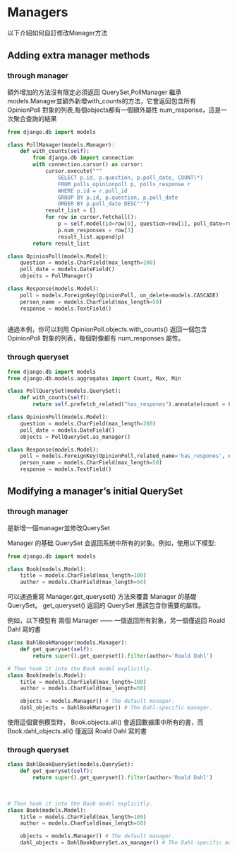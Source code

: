 # Managers

以下介紹如何自訂修改Manager方法</br>



## Adding extra manager methods

### through manager

額外增加的方法沒有限定必須返回 QuerySet,PollManager 繼承models.Manager並額外新增with_counts的方法，它會返回包含所有 OpinionPoll 對象的列表,每個objects都有一個額外屬性 num_response，這是一次聚合查詢的結果

```python
from django.db import models

class PollManager(models.Manager):
    def with_counts(self):
        from django.db import connection
        with connection.cursor() as cursor:
            cursor.execute("""
                SELECT p.id, p.question, p.poll_date, COUNT(*)
                FROM polls_opinionpoll p, polls_response r
                WHERE p.id = r.poll_id
                GROUP BY p.id, p.question, p.poll_date
                ORDER BY p.poll_date DESC""")
            result_list = []
            for row in cursor.fetchall():
                p = self.model(id=row[0], question=row[1], poll_date=row[2])
                p.num_responses = row[3]
                result_list.append(p)
        return result_list

class OpinionPoll(models.Model):
    question = models.CharField(max_length=200)
    poll_date = models.DateField()
    objects = PollManager()

class Response(models.Model):
    poll = models.ForeignKey(OpinionPoll, on_delete=models.CASCADE)
    person_name = models.CharField(max_length=50)
    response = models.TextField()
    
```
通過本例，你可以利用 OpinionPoll.objects.with_counts() 返回一個包含 OpinionPoll 對象的列表，每個對像都有 num_responses 屬性。

### through queryset

```python
from django.db import models
from django.db.models.aggregates import Count, Max, Min

class PollQuerySet(models.QuerySet):
    def with_counts(self):        
        return self.prefetch_related("has_respones").annotate(count = Count('has_respones'),)

class OpinionPoll(models.Model):
    question = models.CharField(max_length=200)
    poll_date = models.DateField()  
    objects = PollQuerySet.as_manager()

class Response(models.Model):
    poll = models.ForeignKey(OpinionPoll,related_name='has_respones', on_delete=models.CASCADE)
    person_name = models.CharField(max_length=50)
    response = models.TextField()    
```



## Modifying a manager’s initial QuerySet

### through manager
是新增一個manager並修改QuerySet

Manager 的基础 QuerySet 会返回系统中所有的对象。例如，使用以下模型:

```python
from django.db import models

class Book(models.Model):
    title = models.CharField(max_length=100)
    author = models.CharField(max_length=50)
```  
    

可以通過重寫 Manager.get_queryset() 方法來覆蓋 Manager 的基礎 QuerySet。 get_queryset() 返回的 QuerySet 應該包含你需要的屬性。<br>

例如，以下模型有 兩個 Manager —— 一個返回所有對象，另一個僅返回 Roald Dahl 寫的書<br>


```python
class DahlBookManager(models.Manager):
    def get_queryset(self):
        return super().get_queryset().filter(author='Roald Dahl')

# Then hook it into the Book model explicitly.
class Book(models.Model):
    title = models.CharField(max_length=100)
    author = models.CharField(max_length=50)

    objects = models.Manager() # The default manager.
    dahl_objects = DahlBookManager() # The Dahl-specific manager.
```  
  
使用這個實例模型時， Book.objects.all() 會返回數據庫中所有的書，而 Book.dahl_objects.all() 僅返回 Roald Dahl 寫的書<br>

### through queryset

```python
class DahlBookQuerySet(models.QuerySet):
    def get_queryset(self):
        return super().get_queryset().filter(author='Roald Dahl')
        
        

# Then hook it into the Book model explicitly.
class Book(models.Model):
    title = models.CharField(max_length=100)
    author = models.CharField(max_length=50)

    objects = models.Manager() # The default manager.
    dahl_objects = DahlBookQuerySet.as_manager() # The Dahl-specific manager.
```  











